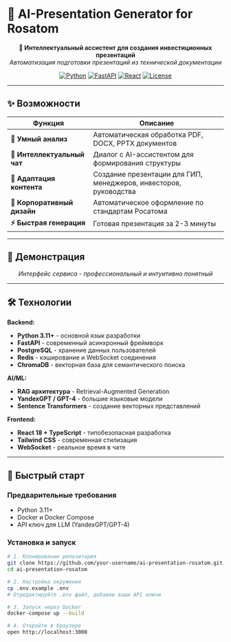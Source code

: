 # 🚀 AI-Presentation Generator for Rosatom

<div align="center">

**🤖 Интеллектуальный ассистент для создания инвестиционных презентаций**  
*Автоматизация подготовки презентаций из технической документации*

[![Python](https://img.shields.io/badge/Python-3.11+-blue.svg)](https://python.org)
[![FastAPI](https://img.shields.io/badge/FastAPI-0.104+-green.svg)](https://fastapi.tiangolo.com)
[![React](https://img.shields.io/badge/React-18+-61dafb.svg)](https://reactjs.org)
[![License](https://img.shields.io/badge/License-MIT-yellow.svg)](LICENSE)

</div>

---

## ✨ Возможности

| Функция | Описание |
|---------|-----------|
| **📄 Умный анализ** | Автоматическая обработка PDF, DOCX, PPTX документов |
| **💬 Интеллектуальный чат** | Диалог с AI-ассистентом для формирования структуры |
| **🎯 Адаптация контента** | Создание презентации для ГИП, менеджеров, инвесторов, руководства |
| **🏢 Корпоративный дизайн** | Автоматическое оформление по стандартам Росатома |
| **⚡ Быстрая генерация** | Готовая презентация за 2-3 минуты |

---

## 🎥 Демонстрация

<div align="center">

*Интерфейс сервиса - профессиональный и интуитивно понятный*

</div>

---

## 🛠 Технологии

**Backend:**
- **Python 3.11+** - основной язык разработки
- **FastAPI** - современный асинхронный фреймворк
- **PostgreSQL** - хранение данных пользователей
- **Redis** - кэширование и WebSocket соединения
- **ChromaDB** - векторная база для семантического поиска

**AI/ML:**
- **RAG архитектура** - Retrieval-Augmented Generation
- **YandexGPT / GPT-4** - большие языковые модели
- **Sentence Transformers** - создание векторных представлений

**Frontend:**
- **React 18 + TypeScript** - типобезопасная разработка
- **Tailwind CSS** - современная стилизация
- **WebSocket** - реальное время в чате

---

## 🚀 Быстрый старт

### Предварительные требования
- Python 3.11+
- Docker и Docker Compose
- API ключ для LLM (YandexGPT/GPT-4)

### Установка и запуск

```bash
# 1. Клонирование репозитория
git clone https://github.com/your-username/ai-presentation-rosatom.git
cd ai-presentation-rosatom

# 2. Настройка окружения
cp .env.example .env
# Отредактируйте .env файл, добавив ваши API ключи

# 3. Запуск через Docker
docker-compose up --build

# 4. Откройте в браузере
open http://localhost:3000
